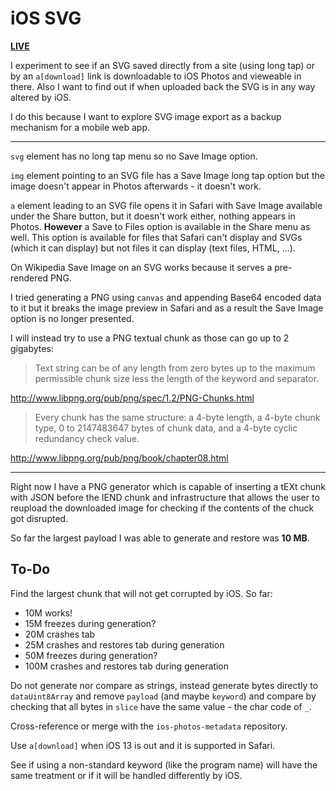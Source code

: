 # iOS SVG

[**LIVE**](https://tomashubelbauer.github.io/ios-svg)

I experiment to see if an SVG saved directly from a site (using long tap) or by
an `a[download]` link is downloadable to iOS Photos and vieweable in there. Also
I want to find out if when uploaded back the SVG is in any way altered by iOS.

I do this because I want to explore SVG image export as a backup mechanism for
a mobile web app.

---

`svg` element has no long tap menu so no Save Image option.

`img` element pointing to an SVG file has a Save Image long tap option but the
image doesn't appear in Photos afterwards - it doesn't work.

`a` element leading to an SVG file opens it in Safari with Save Image available
under the Share button, but it doesn't work either, nothing appears in Photos.
**However** a Save to Files option is available in the Share menu as well.
This option is available for files that Safari can't display and SVGs (which it
can display) but not files it can display (text files, HTML, …).

On Wikipedia Save Image on an SVG works because it serves a pre-rendered PNG.

I tried generating a PNG using `canvas` and appending Base64 encoded data to it
but it breaks the image preview in Safari and as a result the Save Image option
is no longer presented.

I will instead try to use a PNG textual chunk as those can go up to 2 gigabytes:

> Text string can be of any length from zero bytes up to the maximum permissible
> chunk size less the length of the keyword and separator.

http://www.libpng.org/pub/png/spec/1.2/PNG-Chunks.html

> Every chunk has the same structure: a 4-byte length, a 4-byte chunk type, 0 to
> 2147483647 bytes of chunk data, and a 4-byte cyclic redundancy check value.

http://www.libpng.org/pub/png/book/chapter08.html

---

Right now I have a PNG generator which is capable of inserting a tEXt chunk with
JSON before the IEND chunk and infrastructure that allows the user to reupload
the downloaded image for checking if the contents of the chuck got disrupted.

So far the largest payload I was able to generate and restore was **10 MB**.

## To-Do

Find the largest chunk that will not get corrupted by iOS. So far:

- 10M works!
- 15M freezes during generation?
- 20M crashes tab
- 25M crashes and restores tab during generation
- 50M freezes during generation?
- 100M crashes and restores tab during generation

Do not generate nor compare as strings, instead generate bytes directly to
`dataUint8Array` and remove `payload` (and maybe `keyword`) and compare by
checking that all bytes in `slice` have the same value - the char code of `_`.

Cross-reference or merge with the `ios-photos-metadata` repository.

Use `a[download]` when iOS 13 is out and it is supported in Safari.

See if using a non-standard keyword (like the program name) will have the same
treatment or if it will be handled differently by iOS.
